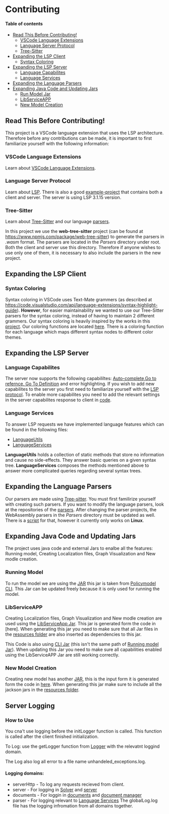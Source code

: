 # Contributing <!-- omit in toc -->

#### Table of contents  <!-- omit in toc -->

- [Read This Before Contributing!](#read-this-before-contributing)
	- [VSCode Language Extensions](#vscode-language-extensions)
	- [Language Server Protocol](#language-server-protocol)
	- [Tree-Sitter](#tree-sitter)
- [Expanding the LSP Client](#expanding-the-lsp-client)
	- [Syntax Coloring](#syntax-coloring)
- [Expanding the LSP Server](#expanding-the-lsp-server)
	- [Language Capabilites](#Language-Capabilites)
	- [Language Services](#language-services)
- [Expanding the Language Parsers](#expanding-the-language-parsers)
- [Expanding Java Code and Updating Jars](#Expanding-Java-Code-and-Updating-Jars)
	- [Run Model Jar](#Running-Model)
	- [LibServiceAPP](#LibServiceAPP)
	- [New Model Creation](#New-Model-Creation)

## Read This Before Contributing!
This project is a VSCode language extension that uses the LSP architecture.
Therefore before any contributions can be made, it is important to first familiarize yourself with the following information: 

### VSCode Language Extensions  
Learn about [VSCode Language Extensions](https://code.visualstudio.com/api/language-extensions/overview).

### Language Server Protocol  
Learn about [LSP](https://microsoft.github.io/language-server-protocol/overviews/lsp/overview/).
There is also a good [example-project](#https://github.com/Microsoft/vscode-extension-samples/tree/master/lsp-sample) that contains both a client and server.
The server is using LSP 3.1.15 version.

### Tree-Sitter 
Learn about [Tree-Sitter](http://tree-sitter.github.io/tree-sitter/) and our language [parsers](./../README.md#Decision-Graph-Parser).

In this project we use the **web-tree-sitter** project (can be found at https://www.npmjs.com/package/web-tree-sitter) to generate the parsers in _.wasm_ format. The parsers are located in the _Parsers_ directory under root. Both the client and server use this directory. Therefore if anyone wishes to use only one of them, it is necessary to also include the parsers in the new project.

## Expanding the LSP Client

### Syntax Coloring
Syntax coloring in VSCode uses Text-Mate grammers (as described at https://code.visualstudio.com/api/language-extensions/syntax-highlight-guide). **However**, for easier maintainability we wanted to use our Tree-Sitter parsers for the syntax coloring, instead of having to maintain 2 different grammers.
Our syntax coloring is heavily inspired by the works in this [project](https://github.com/georgewfraser/vscode-tree-sitter).
Our coloring functions are located [here](./client/color/../../../client/src/color/colors.ts). There is a coloring function for each language which maps different syntax nodes to different color themes.


## Expanding the LSP Server

### Language Capabilites

The server now supports the following capabililtes: [Auto-complete,Go to refernce, Go To Definition](./../README.md/#features) and error highlighting. If you wish to add new capabilites to the server you first need to familiarize yourself with the [LSP protocol](#language-server-protocol).
To enable more capabilites you need to add the relevant settings in the server capabilites response to client in [code](./../server/src/server.ts).

### Language Services

To answer LSP requests we have implemented language features which can be found in the following files:
- [LanguageUtils](../server/src/LanguageUtils.ts)
- [LanguageServices](../server/src/LanguageServices.ts)

**LanguageUtils** holds a collection of static methods that store no information and cause no side-effects. They answer basic queries on a given syntax tree.
**LanguageServices** composes the methods mentioned above to answer more complicated queries regarding several syntax trees.
 

## Expanding the Language Parsers

Our parsers are made using [Tree-sitter](#tree-sitter). You must first familirize yourself with creating such parsers.
If you want to modify the language parsers, look at the  repositories of the [parsers](./../README.md#Decision-Graph-Parser).
After changing the parser projects, the WebAssembly parsers in the _Parsers_ directory must be updated as well. There is a [script](./../scripts/gen-parsers.sh) for that, however it currently only works on **Linux**.

## Expanding Java Code and Updating Jars

The project uses java code and external Jars to enalbe all the features: Running model, Creating Localization files, Graph Visualization and New modle creation.

### Running Model
To run the model we are using the [JAR](./../cli/PolicyModels-1.9.9.uber.jar) this jar is taken from [Policymodel CLI](https://github.com/IQSS/DataTaggingLibrary/releases). This Jar can be updated freely because it is only used for running the model.

### LibServiceAPP
Creating Localization files, Graph Visualization and New modle creation are used using the [LibServiceApp Jar](./../cli/LibServiceApp.jar).
This jar is generated form the code in [here].
When generating this jar you need to make sure that all Jar files in the [resources folder](./../LibServiceApp/resources) are also inserted as dependencies to this jar.

This Code is also using [CLI Jar](./../LibServiceApp/resources/PolicyModels-1.9.9.uber.jar) (this isn't the same path of [Running model Jar](#Running-Model)). When updating this Jar you need to make sure all capabilities enabled using the LibServiceAPP Jar are still working correctly.

### New Model Creation
Creating new model has another [JAR](./../LibServiceApp/resources/GuiApp.jar), this is the input form it is generated form the code in [here](../../LibServiceApp/GuiApp). When generating this jar make sure to include all the jackson jars in the [resources folder](./../LibServiceApp/resources).


## Server Logging

### How to Use
You cna't use logging before the initLogger function is called. This function is called after the client finished initialization.

To Log:
use the getLogger function from [Logger](./../server/src/Logger.ts) with the relevatnt loggind domain.

The Log also log all error to a file name unhandeled_exceptions.log.


#### Logging domains:
- serverHttp - To log any requests recieved from client.
- server - For logging in [Solver](./../server/src/Solver.ts) and [server](./../server/src/server.ts)
- documents - For loggin in [documents](./../server/src/Documents.ts) and [document manager](./../server/src/DocumentManager.ts)
- parser - For logging relevant to [Language Services](#Language-Services)
The globalLog.log file has the logging infromation from all domains together.